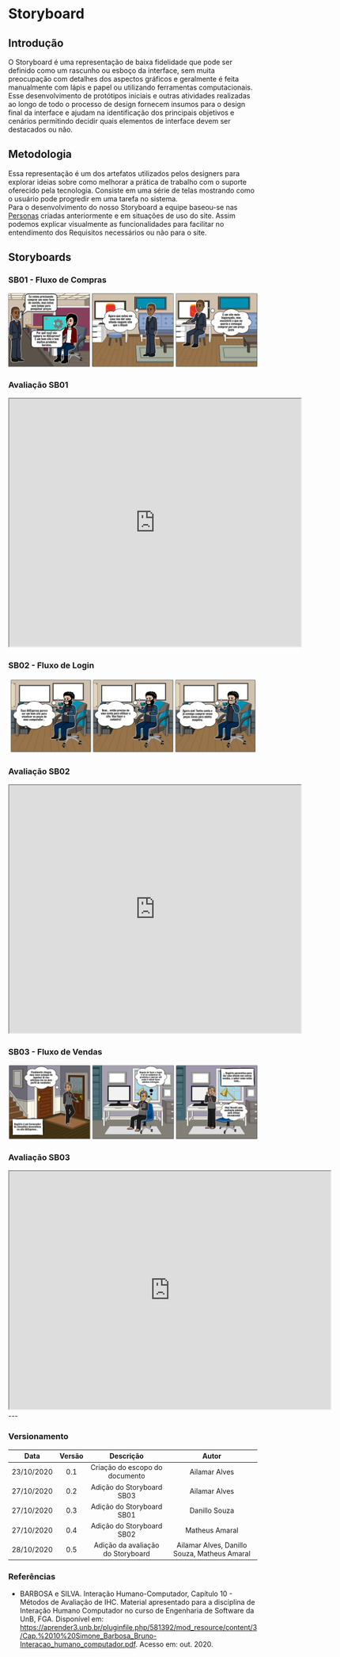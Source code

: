 # Storyboard

## Introdução

O Storyboard é uma representação de baixa fidelidade que pode ser definido como um rascunho ou esboço da interface, sem muita preocupação com detalhes dos aspectos gráficos e geralmente é feita manualmente com lápis e papel ou utilizando ferramentas computacionais.  
Esse desenvolvimento de protótipos iniciais e outras atividades realizadas ao longo de todo o processo de design fornecem insumos para o design final da interface e ajudam na identificação dos principais objetivos e cenários permitindo decidir quais elementos de interface devem ser destacados ou não.

## Metodologia

Essa representação é um dos artefatos utilizados pelos designers para explorar ideias sobre como melhorar a prática de trabalho com o suporte oferecido pela tecnologia. Consiste em uma série de telas mostrando como o usuário pode progredir em uma tarefa no sistema.  
Para o desenvolvimento do nosso Storyboard a equipe baseou-se nas [Personas](https://interacao-humano-computador.github.io/2020.1-AliExpress/#/pages/requirementsAnalysis/personas/personas?id=metodologia) criadas anteriormente e em situações de uso do site. Assim podemos explicar visualmente as funcionalidades para facilitar no entendimento dos Requisitos necessários ou não para o site.

## Storyboards

### SB01 - Fluxo de Compras

![Fluxo de Compras](./images/fluxo-de-compras.png)

### Avaliação SB01

<iframe src="https://docs.google.com/spreadsheets/d/e/2PACX-1vRFryFGiTv_8NmOoEONawMKIyiBrPbVT3O2pZ1LEzkXAMcHax5Fp8HR5sEA5huTkNuXk8K8p7-l-0HV/pubhtml?gid=0&amp;single=true&amp;widget=true&amp;headers=false" style="width: 590px; height: 500px;"></iframe>

### SB02 - Fluxo de Login

![Fluxo de Login](./images/fluxo-de-login.png)

### Avaliação SB02

<iframe src="https://docs.google.com/spreadsheets/d/e/2PACX-1vRFryFGiTv_8NmOoEONawMKIyiBrPbVT3O2pZ1LEzkXAMcHax5Fp8HR5sEA5huTkNuXk8K8p7-l-0HV/pubhtml?gid=938290114&amp;single=true&amp;widget=true&amp;headers=false" style="width: 590px; height: 500px;"></iframe>

### SB03 - Fluxo de Vendas

![Fluxo de Vendas](./images/fluxo-de-vendas.png)

### Avaliação SB03

<iframe src="https://docs.google.com/spreadsheets/d/e/2PACX-1vRFryFGiTv_8NmOoEONawMKIyiBrPbVT3O2pZ1LEzkXAMcHax5Fp8HR5sEA5huTkNuXk8K8p7-l-0HV/pubhtml?gid=2005331916&amp;single=true&amp;widget=true&amp;headers=false" style="width: 650px; height: 480px;"></iframe>
---

### Versionamento

|Data|Versão|Descrição|Autor|
|:-:|:-:|:-:|:-:|
|23/10/2020|0.1|Criação do escopo do documento| Ailamar Alves|
|27/10/2020|0.2|Adição do Storyboard SB03| Ailamar Alves|
|27/10/2020|0.3|Adição do Storyboard SB01| Danillo Souza|
|27/10/2020|0.4|Adição do Storyboard SB02| Matheus Amaral|
|28/10/2020|0.5|Adição da avaliação do Storyboard| Ailamar Alves, Danillo Souza, Matheus Amaral|

### Referências

- BARBOSA e SILVA. Interação Humano-Computador, Capítulo 10 - Métodos de Avaliação de IHC. Material apresentado para a disciplina de Interação Humano Computador no curso de Engenharia de Software da UnB, FGA. Disponível em: <https://aprender3.unb.br/pluginfile.php/581392/mod_resource/content/3/Cap.%2010%20Simone_Barbosa_Bruno-Interacao_humano_computador.pdf>. Acesso em: out. 2020.
